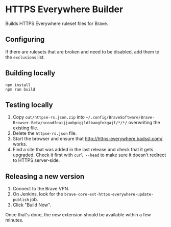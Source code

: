 # HTTPS Everywhere Builder

Builds HTTPS Everywhere ruleset files for Brave.

## Configuring

If there are rulesets that are broken and need to be disabled, add them to the `exclusions` list.

## Building locally

    npm install
    npm run build

## Testing locally

1. Copy `out/httpse-rs.json.zip` into `~/.config/BraveSoftware/Brave-Browser-Beta/nceadfeaijjaobpigjldlbaogfokgajf/*/*/` overwriting the existing file.
2. Delete the `httpse-rs.json` file.
3. Start the browser and ensure that <http://https-everywhere.badssl.com/> works.
4. Find a site that was added in the last release and check that it gets upgraded. Check it first with `curl --head` to make sure it doesn't redirect to HTTPS server-side.

## Releasing a new version

1. Connect to the Brave VPN.
2. On Jenkins, look for the `brave-core-ext-https-everywhere-update-publish` job.
3. Click "Build Now".

Once that's done, the new extension should be available within a few minutes.
